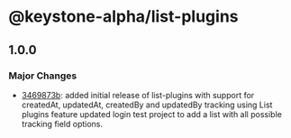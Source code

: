 # @keystone-alpha/list-plugins

## 1.0.0

### Major Changes

- [3469873b](https://github.com/keystonejs/keystone-5/commit/3469873b): added initial release of list-plugins with support for createdAt, updatedAt, createdBy and updatedBy tracking using List plugins feature
  updated login test project to add a list with all possible tracking field options.
